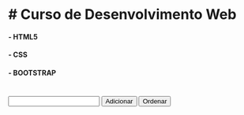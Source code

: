<!DOCTYPE html>
<html lang="pt-br">

<head>
 <meta charset="UTF-8">
 <meta http-equiv="X-UA-Compatible" content="IE=edge">
 <meta name="viewport" content="width=device-width, initial-scale=1.0">

 <!-- adiciona o icone no titulo da pagina -->
 <link rel="shortcut icon" href="img/js.webp" type="image/x-icon">
 <title>JavaScript</title>
 <style>
  input {
   margin-top: 20px;
  }
 </style>
</head>

<h1># Curso de Desenvolvimento Web</h1>
<h4> - HTML5</h4>
<h4> - CSS</h4>
<h4> - BOOTSTRAP</h4>

<input type="text" name="" id="objeto">
 <button onclick="validador()">Adicionar</button>
 <button>Ordenar</button>



